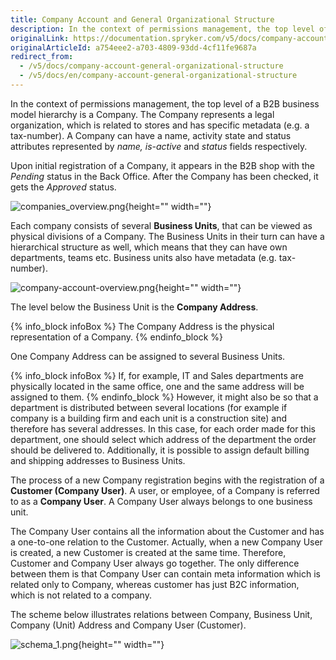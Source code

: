 ```yaml
---
title: Company Account and General Organizational Structure
description: In the context of permissions management, the top level of a B2B business model hierarchy is a Company. Each company has its organizational structure.
originalLink: https://documentation.spryker.com/v5/docs/company-account-general-organizational-structure
originalArticleId: a754eee2-a703-4809-93dd-4cf11fe9687a
redirect_from:
  - /v5/docs/company-account-general-organizational-structure
  - /v5/docs/en/company-account-general-organizational-structure
---
```


In the context of permissions management, the top level of a B2B business model hierarchy is a Company. The Company represents a legal organization, which is related to stores and has specific metadata (e.g. a tax-number). A Company can have a name, activity state and status attributes represented by _name, is-active_ and _status_ fields respectively.

Upon initial registration of a Company, it appears in the B2B shop with the *Pending* status in the Back Office. After the Company has been checked, it gets the *Approved* status.


![companies_overview.png](https://spryker.s3.eu-central-1.amazonaws.com/docs/Features/Company+Account+Management/Company+Account+Overview/Company+Account+and+General+Organizational+Structure/companies_overview.png){height="" width=""}

Each company consists of several **Business Units**, that can be viewed as physical divisions of a Company. The Business Units in their turn can have a hierarchical structure as well, which means that they can have own departments, teams etc. Business units also have metadata (e.g. tax-number).

![company-account-overview.png](https://spryker.s3.eu-central-1.amazonaws.com/docs/Features/Company+Account+Management/Company+Account+Overview/Company+Account+and+General+Organizational+Structure/company-account-overview.png){height="" width=""}

The level below the Business Unit is the **Company Address**.

{% info_block infoBox %}
The Company Address is the physical representation of a Company.
{% endinfo_block %}

One Company Address can be assigned to several Business Units.

{% info_block infoBox %}
If, for example, IT and Sales departments are physically located in the same office, one and the same address will be assigned to them.
{% endinfo_block %}
However, it might also be so that a department is distributed between several locations (for example if company is a building firm and each unit is a construction site) and therefore has several addresses. In this case, for each order made for this department, one should select which address of the department the order should be delivered to. Additionally, it is possible to assign default billing and shipping addresses to Business Units.

The process of a new Company registration begins with the registration of a **Customer (Company User)**. A user, or employee, of a Company is referred to as a **Company User**. A Company User always belongs to one business unit.

The Company User contains all the information about the Customer and has a one-to-one relation to the Customer. Actually, when a new Company User is created, a new Customer is created at the same time. Therefore, Customer and Company User always go together. The only difference between them is that Company User can contain meta information which is related only to Company, whereas customer has just B2C information, which is not related to a company.

The scheme below illustrates relations between Company, Business Unit, Company (Unit) Address and Company User (Customer).

![schema_1.png](https://spryker.s3.eu-central-1.amazonaws.com/docs/Features/Company+Account+Management/Company+Account+Overview/Company+Account+and+General+Organizational+Structure/schema_1.png){height="" width=""}
